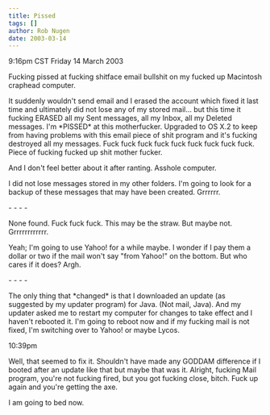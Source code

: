 ```yaml
---
title: Pissed
tags: []
author: Rob Nugen
date: 2003-03-14
---
```


<p class=date>9:16pm CST Friday 14 March 2003</p>

<p>Fucking pissed at fucking shitface email bullshit on my fucked up
Macintosh craphead computer.</p>

<p>It suddenly wouldn't send email and I erased the account which
fixed it last time and ultimately did not lose any of my stored
mail... but this time it fucking ERASED all my Sent messages, all my
Inbox, all my Deleted messages.  I'm *PISSED* at this motherfucker.
Upgraded to OS X.2 to keep from having problems with this email piece
of shit program and it's fucking destroyed all my messages.  Fuck fuck
fuck fuck fuck fuck fuck fuck fuck.  Piece of fucking fucked up shit
mother fucker.</p>

<p>And I don't feel better about it after ranting.  Asshole computer.</p>

<p>I did not lose messages stored in my other folders.  I'm going to
look for a backup of these messages that may have been created.
Grrrrrr.</p>

<p>- - - -</p>

<p>None found.  Fuck fuck fuck.  This may be the straw.  But maybe
not.  Grrrrrrrrrrrr.</p>

<p>Yeah; I'm going to use Yahoo! for a while maybe.  I wonder if I pay
them a dollar or two if the mail won't say "from Yahoo!" on the
bottom.  But who cares if it does?  Argh.</p>

<p>- - - -</p>

<p>The only thing that *changed* is that I downloaded an update (as
suggested by my updater program) for Java.  (Not mail, Java).  And my
updater asked me to restart my computer for changes to take effect and
I haven't rebooted it.  I'm going to reboot now and if my fucking mail
is not fixed, I'm switching over to Yahoo! or maybe Lycos.</p>

<p class=date>10:39pm</p>

<p>Well, that seemed to fix it.  Shouldn't have made any GODDAM
difference if I booted after an update like that but maybe that was
it.  Alright, fucking Mail program, you're not fucking fired, but you
got fucking close, bitch.  Fuck up again and you're getting the
axe.</p>

<p>I am going to bed now.</p>
